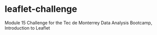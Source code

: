 # leaflet-challenge
Module 15 Challenge for the Tec de Monterrey Data Analysis Bootcamp, Introduction to Leaflet
